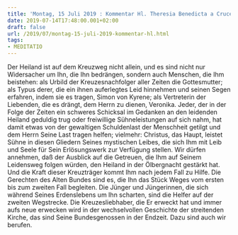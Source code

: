 ```yaml
---
title: 'Montag, 15 Juli 2019 : Kommentar Hl. Theresia Benedicta a Cruce [Edith Stein]'
date: 2019-07-14T17:48:00.001+02:00
draft: false
url: /2019/07/montag-15-juli-2019-kommentar-hl.html
tags: 
- MEDITATIO
---
```


Der Heiland ist auf dem Kreuzweg nicht allein, und es sind nicht nur Widersacher um Ihn, die Ihn bedrängen, sondern auch Menschen, die Ihm beistehen: als Urbild der Kreuzesnachfolger aller Zeiten die Gottesmutter; als Typus derer, die ein ihnen auferlegtes Leid hinnehmen und seinen Segen erfahren, indem sie es tragen, Simon von Kyrene; als Vertreterin der Liebenden, die es drängt, dem Herrn zu dienen, Veronika. Jeder, der in der Folge der Zeiten ein schweres Schicksal im Gedanken an den leidenden Heiland geduldig trug oder freiwillige Sühneleistungen auf sich nahm, hat damit etwas von der gewaltigen Schuldenlast der Menschheit getilgt und dem Herrn Seine Last tragen helfen; vielmehr: Christus, das Haupt, leistet Sühne in diesen Gliedern Seines mystischen Leibes, die sich Ihm mit Leib und Seele für Sein Erlösungswerk zur Verfügung stellen. Wir dürfen annehmen, daß der Ausblick auf die Getreuen, die Ihm auf Seinem Leidensweg folgen würden, den Heiland in der Ölbergnacht gestärkt hat. Und die Kraft dieser Kreuzträger kommt Ihm nach jedem Fall zu Hilfe. Die Gerechten des Alten Bundes sind es, die Ihn das Stück Weges vom ersten bis zum zweiten Fall begleiten. Die Jünger und Jüngerinnen, die sich während Seines Erdenslebens um Ihn scharten, sind die Helfer auf der zweiten Wegstrecke. Die Kreuzesliebhaber, die Er erweckt hat und immer aufs neue erwecken wird in der wechselvollen Geschichte der streitenden Kirche, das sind Seine Bundesgenossen in der Endzeit. Dazu sind auch wir berufen.
